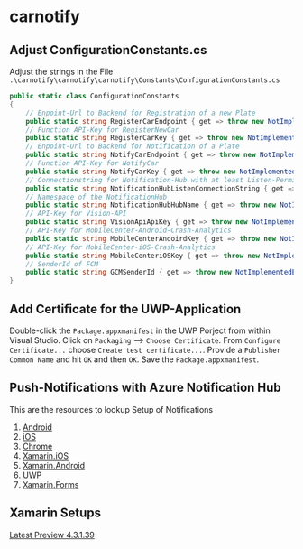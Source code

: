 # carnotify

## Adjust ConfigurationConstants.cs
Adjust the strings in the File `.\carnotify\carnotify\carnotify\Constants\ConfigurationConstants.cs`

```cs
public static class ConfigurationConstants
{
    // Enpoint-Url to Backend for Registration of a new Plate
    public static string RegisterCarEndpoint { get => throw new NotImplementedException();  } 
    // Function API-Key for RegisterNewCar
    public static string RegisterCarKey { get => throw new NotImplementedException(); }
    // Enpoint-Url to Backend for Notification of a Plate
    public static string NotifyCarEndpoint { get => throw new NotImplementedException(); }
    // Function API-Key for NotifyCar
    public static string NotifyCarKey { get => throw new NotImplementedException(); }
    // Connectionstring for Notification-Hub with at least Listen-Permission
    public static string NotificationHubListenConnectionString { get => throw new NotImplementedException(); }
    // Namespace of the NotificationHub
    public static string NotificationHubHubName { get => throw new NotImplementedException(); }
    // API-Key for Vision-API
    public static string VisionApiApiKey { get => throw new NotImplementedException(); }
    // API-Key for MobileCenter-Android-Crash-Analytics
    public static string MobileCenterAndoirdKey { get => throw new NotImplementedException(); }
    // API-Key for MobileCenter-iOS-Crash-Analytics
    public static string MobileCenteriOSKey { get => throw new NotImplementedException(); }
    // SenderId of FCM
    public static string GCMSenderId { get => throw new NotImplementedException(); }
}
```

## Add Certificate for the UWP-Application
Double-click the `Package.appxmanifest` in the UWP Porject from within Visual Studio. 
Click on `Packaging` --> `Choose Certificate`.
From `Configure Certificate...` choose `Create test certificate...`.
Provide a `Publisher Common Name` and hit `OK` and then `OK`.
Save the `Package.appxmanifest`.

## Push-Notifications with Azure Notification Hub

This are the resources to lookup Setup of Notifications
1. [Android](https://docs.microsoft.com/en-us/azure/notification-hubs/notification-hubs-android-push-notification-google-fcm-get-started)
2. [iOS](https://docs.microsoft.com/en-us/azure/notification-hubs/notification-hubs-ios-apple-push-notification-apns-get-started)
3. [Chrome](https://docs.microsoft.com/en-us/azure/notification-hubs/notification-hubs-chrome-push-notifications-get-started)
4. [Xamarin.iOS](https://docs.microsoft.com/en-us/azure/notification-hubs/xamarin-notification-hubs-ios-push-notification-apns-get-started)
5. [Xamarin.Android](https://docs.microsoft.com/en-us/azure/notification-hubs/xamarin-notification-hubs-push-notifications-android-gcm)
6. [UWP](https://docs.microsoft.com/en-us/azure/notification-hubs/notification-hubs-windows-store-dotnet-get-started-wns-push-notification)
7. [Xamarin.Forms](https://docs.microsoft.com/en-us/azure/app-service-mobile/app-service-mobile-xamarin-forms-get-started-push)


## Xamarin Setups
[Latest Preview 4.3.1.39](http://dl.xamarin.com/XamarinforVisualStudio/Windows/Xamarin.VisualStudio_4.3.1.39.msi)